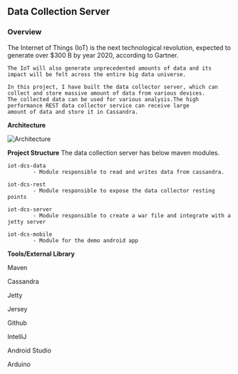 <h2>Data Collection Server</h2>


<h3>Overview</h3>
	The Internet of Things (IoT) is the next technological revolution, expected to generate over $300 B by year 2020, 
	according to Gartner.

	The IoT will also generate unprecedented amounts of data and its impact will be felt across the entire big data universe.

	In this project, I have built the data collector server, which can collect and store massive amount of data from various devices. 
	The collected data can be used for various analysis.The high performance REST data collector service can receive large 
	amount of data and store it in Cassandra.
	
**Architecture**

![Architecture](https://cloud.githubusercontent.com/assets/16579865/15662865/761798c2-26a9-11e6-9b9f-bcd5022db19b.png "Architeture Image")


**Project Structure**
        The data collection server has below maven modules.

	iot-dcs-data
      		- Module responsible to read and writes data from cassandra.

   	iot-dcs-rest
      		- Module responsible to expose the data collector resting points

   	iot-dcs-server
      		- Module responsible to create a war file and integrate with a jetty server
    
   	iot-dcs-mobile
      		- Module for the demo android app

**Tools/External Library**

   Maven

   Cassandra

   Jetty

   Jersey

   Github

   IntelliJ

   Android Studio

   Arduino 
   

